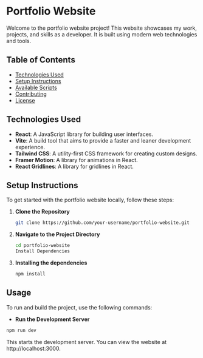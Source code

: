 # Portfolio Website

Welcome to the portfolio website project! This website showcases my work, projects, and skills as a developer. It is built using modern web technologies and tools.

## Table of Contents

- [Technologies Used](#technologies-used)
- [Setup Instructions](#setup-instructions)
- [Available Scripts](#available-scripts)
- [Contributing](#contributing)
- [License](#license)

## Technologies Used

- **React**: A JavaScript library for building user interfaces.
- **Vite**: A build tool that aims to provide a faster and leaner development experience.
- **Tailwind CSS**: A utility-first CSS framework for creating custom designs.
- **Framer Motion**: A library for animations in React.
- **React Gridlines**: A library for gridlines in React.

## Setup Instructions

To get started with the portfolio website locally, follow these steps:

1. **Clone the Repository**

   ```bash
   git clone https://github.com/your-username/portfolio-website.git
   ```

2. **Navigate to the Project Directory**

   ```bash
   cd portfolio-website
   Install Dependencies
   ```

3. **Installing the dependencies**

   ```bash
   npm install
   ```

## Usage

To run and build the project, use the following commands:

- **Run the Development Server**

```bash
npm run dev
```

This starts the development server. You can view the website at http://localhost:3000.
